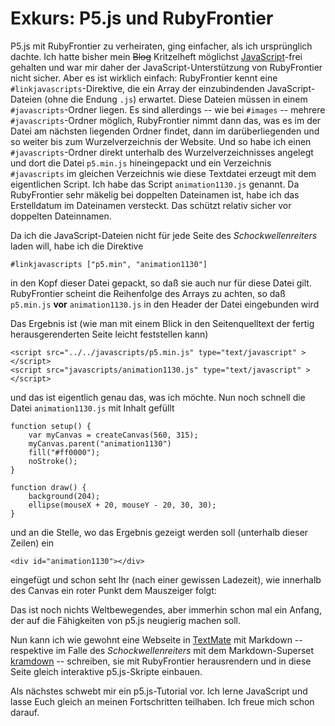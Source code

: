 # Exkurs: P5.js und RubyFrontier


P5.js mit RubyFrontier zu verheiraten, ging einfacher, als ich ursprünglich dachte. Ich hatte bisher mein <del>Blog</del> Kritzelheft möglichst [JavaScript](cp^JavaScript)-frei gehalten und war mir daher der JavaScript-Unterstützung von RubyFrontier nicht sicher. Aber es ist wirklich einfach: RubyFrontier kennt eine `#linkjavascripts`-Direktive, die ein Array der einzubindenden JavaScript-Dateien (ohne die Endung `.js`) erwartet. Diese Dateien müssen in einem `#javascripts`-Ordner liegen. Es sind allerdings -- wie bei `#images` -- mehrere `#javascripts`-Ordner möglich, RubyFrontier nimmt dann das, was es im der Datei am nächsten liegenden Ordner findet, dann im darüberliegenden und so weiter bis zum Wurzelverzeichnis der Website. Und so habe ich einen `#javascripts`-Ordner direkt unterhalb des Wurzelverzeichnisses angelegt und dort die Datei `p5.min.js` hineingepackt und ein Verzeichnis `#javascripts` im gleichen Verzeichnis wie diese Textdatei erzeugt mit dem eigentlichen Script. Ich habe das Script `animation1130.js` genannt. Da RubyFrontier sehr mäkelig bei doppelten Dateinamen ist, habe ich das Erstelldatum im Dateinamen versteckt. Das schützt relativ sicher vor doppelten Dateinnamen.

Da ich die JavaScript-Dateien nicht für jede Seite des *Schockwellenreiters* laden will, habe ich die Direktive

	#linkjavascripts ["p5.min", "animation1130"]

in den Kopf dieser Datei gepackt, so daß sie auch nur für diese Datei gilt. RubyFrontier scheint die Reihenfolge des Arrays zu achten, so daß `p5.min.js` **vor** `animation1130.js` in den Header der Datei eingebunden wird

Das Ergebnis ist (wie man mit einem Blick in den Seitenquelltext der fertig herausgerenderten Seite leicht feststellen kann)

	<script src="../../javascripts/p5.min.js" type="text/javascript" ></script>
	<script src="javascripts/animation1130.js" type="text/javascript" ></script>

und das ist eigentlich genau das, was ich möchte. Nun noch schnell die Datei `animation1130.js` mit Inhalt gefüllt

	function setup() {
		var myCanvas = createCanvas(560, 315);
		myCanvas.parent("animation1130")
		fill("#ff0000");
		noStroke();
	}

	function draw() {
		background(204);
		ellipse(mouseX + 20, mouseY - 20, 30, 30);
	}

und an die Stelle, wo das Ergebnis gezeigt werden soll (unterhalb dieser Zeilen) ein

	<div id="animation1130"></div>

eingefügt und schon seht Ihr (nach einer gewissen Ladezeit), wie innerhalb des Canvas ein roter Punkt dem Mauszeiger folgt:

<div id="animation1130"></div>

Das ist noch nichts Weltbewegendes, aber immerhin schon mal ein Anfang, der auf die Fähigkeiten von p5.js neugierig machen soll.

Nun kann ich wie gewohnt eine Webseite in [TextMate][1] mit Markdown -- respektive im Falle des *Schockwellenreiters* mit dem Markdown-Superset [kramdown][2] -- schreiben, sie mit RubyFrontier herausrendern und in diese Seite gleich interaktive p5.js-Skripte einbauen.

Als nächstes schwebt mir ein p5.js-Tutorial vor. Ich lerne JavaScript und lasse Euch gleich an meinen Fortschritten teilhaben. Ich freue mich schon darauf.

<script src="../js/animation1130.js" type="text/javascript" ></script>

[1]: http://cognitiones.kantel-chaos-team.de/produktivitaet/textmate.html
[2]: http://cognitiones.kantel-chaos-team.de/webworking/auszeichnungssprachen/kramdown.html
